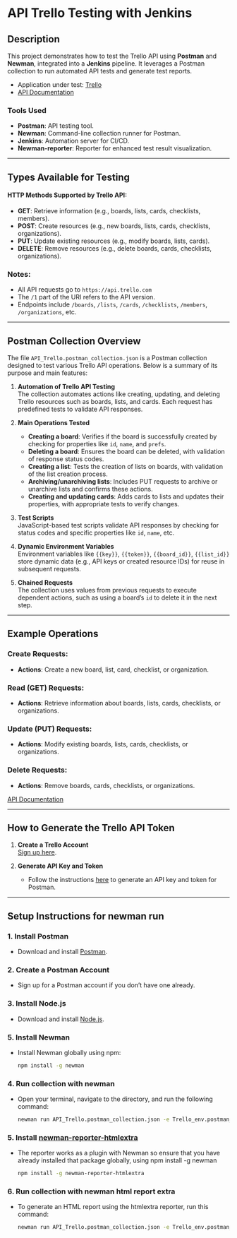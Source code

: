 # API Trello Testing with Jenkins

## Description

This project demonstrates how to test the Trello API using **Postman** and **Newman**, integrated into a **Jenkins** pipeline. It leverages a Postman collection to run automated API tests and generate test reports.

- Application under test: [Trello](https://trello.com/)
- [API Documentation](https://developer.atlassian.com/cloud/trello/rest/api-group-actions/#api-group-actions)

### Tools Used
- **Postman**: API testing tool.
- **Newman**: Command-line collection runner for Postman.
- **Jenkins**: Automation server for CI/CD.
- **Newman-reporter**: Reporter for enhanced test result visualization.

---

## Types Available for Testing

#### HTTP Methods Supported by Trello API:
- **GET**: Retrieve information (e.g., boards, lists, cards, checklists, members).
- **POST**: Create resources (e.g., new boards, lists, cards, checklists, organizations).
- **PUT**: Update existing resources (e.g., modify boards, lists, cards).
- **DELETE**: Remove resources (e.g., delete boards, cards, checklists, organizations).

### Notes:
- All API requests go to `https://api.trello.com`
- The `/1` part of the URI refers to the API version.
- Endpoints include `/boards`, `/lists`, `/cards`, `/checklists`, `/members`, `/organizations`, etc.

---

## Postman Collection Overview

The file `API_Trello.postman_collection.json` is a Postman collection designed to test various Trello API operations. Below is a summary of its purpose and main features:

1. **Automation of Trello API Testing**  
   The collection automates actions like creating, updating, and deleting Trello resources such as boards, lists, and cards. Each request has predefined tests to validate API responses.

2. **Main Operations Tested**
    - **Creating a board**: Verifies if the board is successfully created by checking for properties like `id`, `name`, and `prefs`.
    - **Deleting a board**: Ensures the board can be deleted, with validation of response status codes.
    - **Creating a list**: Tests the creation of lists on boards, with validation of the list creation process.
    - **Archiving/unarchiving lists**: Includes PUT requests to archive or unarchive lists and confirms these actions.
    - **Creating and updating cards**: Adds cards to lists and updates their properties, with appropriate tests to verify changes.

3. **Test Scripts**  
   JavaScript-based test scripts validate API responses by checking for status codes and specific properties like `id`, `name`, etc.

4. **Dynamic Environment Variables**  
   Environment variables like `{{key}}`, `{{token}}`, `{{board_id}}`, `{{list_id}}` store dynamic data (e.g., API keys or created resource IDs) for reuse in subsequent requests.

5. **Chained Requests**  
   The collection uses values from previous requests to execute dependent actions, such as using a board’s `id` to delete it in the next step.

---

## Example Operations

### Create Requests:
- **Actions**: Create a new board, list, card, checklist, or organization.

### Read (GET) Requests:
- **Actions**: Retrieve information about boards, lists, cards, checklists, or organizations.

### Update (PUT) Requests:
- **Actions**: Modify existing boards, lists, cards, checklists, or organizations.

### Delete Requests:
- **Actions**: Remove boards, cards, checklists, or organizations.

[API Documentation](https://developer.atlassian.com/cloud/trello/rest/api-group-actions/#api-group-actions)

---

## How to Generate the Trello API Token

1. **Create a Trello Account**  
   [Sign up here](https://trello.com/signup).

2. **Generate API Key and Token**  
   - Follow the instructions [here](https://developer.atlassian.com/cloud/trello/guides/power-ups/managing-power-ups/) to generate an API key and token for Postman.

---

## Setup Instructions for newman run

### 1. Install Postman
- Download and install [Postman](https://www.postman.com/).

### 2. Create a Postman Account
- Sign up for a Postman account if you don’t have one already.

### 3. Install Node.js
- Download and install [Node.js](https://nodejs.org/).

### 5. Install Newman
- Install Newman globally using npm:
  ```bash
  npm install -g newman
  
### 4. Run collection with newman
- Open your terminal, navigate to the directory, and run the following command:
    ```bash
    newman run API_Trello.postman_collection.json -e Trello_env.postman_environment.json

### 5. Install [newman-reporter-htmlextra](https://www.npmjs.com/package/newman-reporter-htmlextra)
 - The reporter works as a plugin with Newman so ensure that you have already installed that package globally, using npm install -g newman
      ```bash
   npm install -g newman-reporter-htmlextra


### 6. Run collection with newman html report extra
 - To generate an HTML report using the htmlextra reporter, run this command:
    ```bash
    newman run API_Trello.postman_collection.json -e Trello_env.postman_environment.json --reporters cli,htmlextra --reporter-htmlextra-export newman/reportTest.html
   ```



